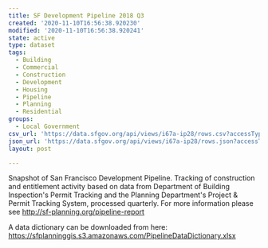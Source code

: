 ```yaml
---
title: SF Development Pipeline 2018 Q3
created: '2020-11-10T16:56:38.920230'
modified: '2020-11-10T16:56:38.920241'
state: active
type: dataset
tags:
  - Building
  - Commercial
  - Construction
  - Development
  - Housing
  - Pipeline
  - Planning
  - Residential
groups:
  - Local Government
csv_url: 'https://data.sfgov.org/api/views/i67a-ip28/rows.csv?accessType=DOWNLOAD'
json_url: 'https://data.sfgov.org/api/views/i67a-ip28/rows.json?accessType=DOWNLOAD'
layout: post

---
```

Snapshot of San Francisco Development Pipeline. Tracking of construction and entitlement activity based on data from Department of Building Inspection's Permit Tracking and the Planning Department's Project & Permit Tracking System, processed quarterly. For more information please see http://sf-planning.org/pipeline-report

A data dictionary can be downloaded from here:  https://sfplanninggis.s3.amazonaws.com/PipelineDataDictionary.xlsx
